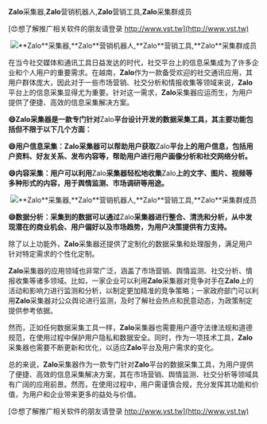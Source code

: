 **Zalo**采集器,**Zalo**营销机器人,**Zalo**营销工具,**Zalo**采集群成员

[😍想了解推广相关软件的朋友请登录 http://www.vst.tw](http://www.vst.tw)

 <center><img src="https://vst.tw/MP4/tuiguang/png/3.png" alt="**Zalo**采集器,**Zalo**营销机器人,**Zalo**营销工具,**Zalo**采集群成员"></center>

在当今社交媒体和通讯工具日益发达的时代，社交平台上的信息采集成为了许多企业和个人用户的重要需求。在越南，**Zalo**作为一款备受欢迎的社交通讯应用，其用户群体庞大，因此对于一些市场营销、社交分析和情报收集等领域来说，**Zalo**平台上的信息采集显得尤为重要。针对这一需求，**Zalo**采集器应运而生，为用户提供了便捷、高效的信息采集解决方案。

**😄**Zalo**采集器是一款专门针对**Zalo**平台设计开发的数据采集工具，其主要功能包括但不限于以下几个方面：**

**😄用户信息采集：**Zalo**采集器可以帮助用户获取**Zalo**平台上的用户信息，包括用户资料、好友关系、发布内容等，帮助用户进行用户画像分析和社交网络分析。**

**😄内容采集：用户可以利用**Zalo**采集器轻松地收集**Zalo**上的文字、图片、视频等多种形式的内容，用于舆情监测、市场调研等用途。**

 <center><img src="https://vst.tw/MP4/tuiguang/png/5.png" alt="**Zalo**采集器,**Zalo**营销机器人,**Zalo**营销工具,**Zalo**采集群成员"></center>

**😄数据分析：采集到的数据可以通过**Zalo**采集器进行整合、清洗和分析，从中发现潜在的商业机会、用户偏好以及市场趋势，为用户决策提供有力支持。**

除了以上功能外，**Zalo**采集器还提供了定制化的数据采集和处理服务，满足用户针对特定需求的个性化定制。

**Zalo**采集器的应用领域也非常广泛，涵盖了市场营销、舆情监测、社交分析、情报收集等诸多领域。比如，一家企业可以利用**Zalo**采集器对竞争对手在**Zalo**上的活动和影响力进行监测和分析，以制定更加精准的竞争策略；一家政府部门可以利用**Zalo**采集器对公众舆论进行监测，及时了解社会热点和民意动态，为政策制定提供参考依据。

然而，正如任何数据采集工具一样，**Zalo**采集器也需要用户遵守法律法规和道德规范，在使用过程中保护用户隐私和数据安全。同时，作为一项技术工具，**Zalo**采集器也需要不断更新和优化，以适应**Zalo**平台及用户需求的变化。

总的来说，**Zalo**采集器作为一款专门针对**Zalo**平台的数据采集工具，为用户提供了便捷、高效的信息采集解决方案，其在市场营销、舆情监测、社交分析等领域具有广阔的应用前景。然而，在使用过程中，用户需谨慎合规，充分发挥其功能和价值，为用户和企业带来更多的益处与价值。

[😍想了解推广相关软件的朋友请登录 http://www.vst.tw](http://www.vst.tw)



